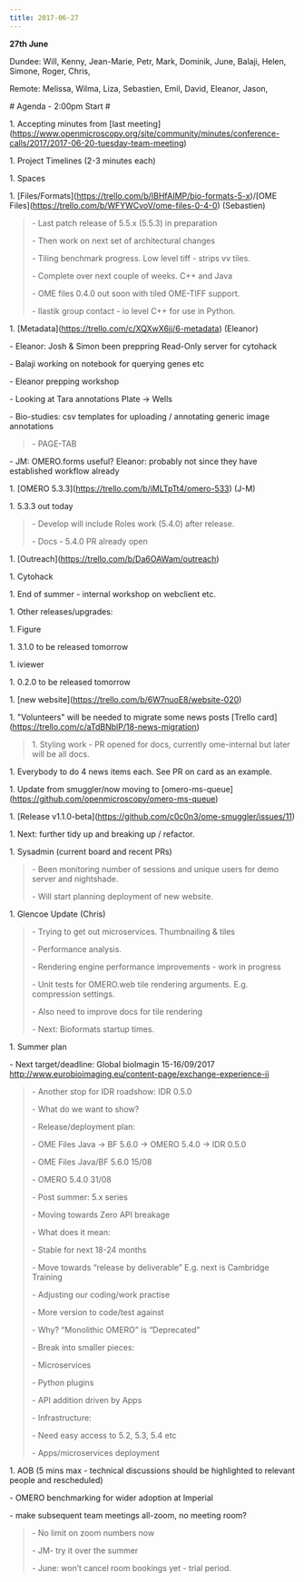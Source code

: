 ```yaml
---
title: 2017-06-27
---
```


**27th June**

Dundee: Will, Kenny, Jean-Marie, Petr, Mark, Dominik, June, Balaji,
Helen, Simone, Roger, Chris,

Remote: Melissa, Wilma, Liza, Sebastien, Emil, David, Eleanor, Jason,

\# Agenda - 2:00pm Start \#

1\. Accepting minutes from \[last
meeting\](https://www.openmicroscopy.org/site/community/minutes/conference-calls/2017/2017-06-20-tuesday-team-meeting)

1\. Project Timelines (2-3 minutes each)

1\. Spaces

1\.
\[Files/Formats\](https://trello.com/b/IBHfAIMP/bio-formats-5-x)/\[OME
Files\](https://trello.com/b/WFYWCvoV/ome-files-0-4-0) (Sebastien)

> \- Last patch release of 5.5.x (5.5.3) in preparation
>
> \- Then work on next set of architectural changes
>
> \- Tiling benchmark progress. Low level tiff - strips vv tiles.
>
> \- Complete over next couple of weeks. C++ and Java
>
> \- OME files 0.4.0 out soon with tiled OME-TIFF support.
>
> \- Ilastik group contact - io level C++ for use in Python.

1\. \[Metadata\](https://trello.com/c/XQXwX6jj/6-metadata) (Eleanor)

\- Eleanor: Josh & Simon been preppring Read-Only server for cytohack

\- Balaji working on notebook for querying genes etc

\- Eleanor prepping workshop

\- Looking at Tara annotations Plate -&gt; Wells

\- Bio-studies: csv templates for uploading / annotating generic image
annotations

> \- PAGE-TAB

\- JM: OMERO.forms useful? Eleanor: probably not since they have
established workflow already

1\. \[OMERO 5.3.3\](https://trello.com/b/iMLTpTt4/omero-533) (J-M)

1\. 5.3.3 out today

> \- Develop will include Roles work (5.4.0) after release.
>
> \- Docs - 5.4.0 PR already open

1\. \[Outreach\](https://trello.com/b/Da6OAWam/outreach)

1\. Cytohack

1\. End of summer - internal workshop on webclient etc.

1\. Other releases/upgrades:

1\. Figure

1\. 3.1.0 to be released tomorrow

1\. iviewer

1\. 0.2.0 to be released tomorrow

1\. \[new website\](https://trello.com/b/6W7nuoE8/website-020)

1\. "Volunteers" will be needed to migrate some news posts \[Trello
card\]([<u>https://trello.com/c/aTdBNblP/18-news-migration</u>](https://trello.com/c/aTdBNblP/18-news-migration))

> 1\. Styling work - PR opened for docs, currently ome-internal but
> later will be all docs.

1\. Everybody to do 4 news items each. See PR on card as an example.

1\. Update from smuggler/now moving to
\[omero-ms-queue\](https://github.com/openmicroscopy/omero-ms-queue)

1\. \[Release
v1.1.0-beta\]([<u>https://github.com/c0c0n3/ome-smuggler/issues/11</u>](https://github.com/c0c0n3/ome-smuggler/issues/11))

1\. Next: further tidy up and breaking up / refactor.

1\. Sysadmin (current board and recent PRs)

> \- Been monitoring number of sessions and unique users for demo server
> and nightshade.
>
> \- Will start planning deployment of new website.

1\. Glencoe Update (Chris)

> \- Trying to get out microservices. Thumbnailing & tiles
>
> \- Performance analysis.
>
> \- Rendering engine performance improvements - work in progress
>
> \- Unit tests for OMERO.web tile rendering arguments. E.g. compression
> settings.
>
> \- Also need to improve docs for tile rendering
>
> \- Next: Bioformats startup times.

1\. Summer plan

\- Next target/deadline: Global bioImagin 15-16/09/2017
http://www.eurobioimaging.eu/content-page/exchange-experience-ii

> \- Another stop for IDR roadshow: IDR 0.5.0
>
> \- What do we want to show?
>
> \- Release/deployment plan:
>
> \- OME Files Java -&gt; BF 5.6.0 -&gt; OMERO 5.4.0 -&gt; IDR 0.5.0
>
> \- OME Files Java/BF 5.6.0 15/08
>
> \- OMERO 5.4.0 31/08
>
> \- Post summer: 5.x series
>
> \- Moving towards Zero API breakage
>
> \- What does it mean:
>
> \- Stable for next 18-24 months
>
> \- Move towards “release by deliverable” E.g. next is Cambridge
> Training
>
> \- Adjusting our coding/work practise
>
> \- More version to code/test against
>
> \- Why? “Monolithic OMERO” is “Deprecated”
>
> \- Break into smaller pieces:
>
> \- Microservices
>
> \- Python plugins
>
> \- API addition driven by Apps
>
> \- Infrastructure:
>
> \- Need easy access to 5.2, 5.3, 5.4 etc
>
> \- Apps/microservices deployment

1\. AOB (5 mins max - technical discussions should be highlighted to
relevant people and rescheduled)

\- OMERO benchmarking for wider adoption at Imperial

\- make subsequent team meetings all-zoom, no meeting room?

> \- No limit on zoom numbers now
>
> \- JM- try it over the summer
>
> \- June: won’t cancel room bookings yet - trial period.

